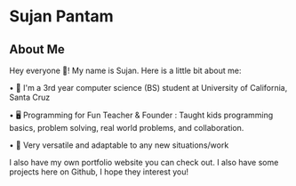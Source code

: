 # Sujan Pantam

## About Me 

Hey everyone 👋! My name is Sujan. Here is a little bit about me:

• 🐌 I'm a 3rd year computer science (BS) student at University of California, Santa Cruz

• 🖥️ Programming for Fun Teacher & Founder : Taught kids programming basics, problem solving, real world problems, and collaboration.

• 🦾 Very versatile and adaptable to any new situations/work 

I also have my own portfolio website you can check out. I also have some projects here on Github, I hope they interest you!
